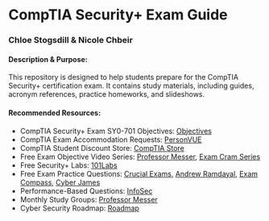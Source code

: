 # CompTIA Security+ Exam Guide
### Chloe Stogsdill & Nicole Chbeir

#### Description & Purpose: 
This repository is designed to help students prepare for the CompTIA Security+ certification exam. It contains study materials, including guides, acronym references, practice homeworks, and slideshows.

#### Recommended Resources:
- CompTIA Security+ Exam SY0-701 Objectives: [Objectives](https://certblaster.com/wp-content/uploads/2023/11/CompTIA-Security-SY0-701-Exam-Objectives-1.pdf)
- CompTIA Exam Accommodation Requests: [PersonVUE](https://vue.onhgcloud.com/asp/HgPortal.asp)
- CompTIA Student Discount Store: [CompTIA Store](https://academic-store.comptia.org/)
- Free Exam Objective Video Series: [Professor Messer](https://www.youtube.com/watch?v=KiEptGbnEBc&list=PLG49S3nxzAnl4QDVqK-hOnoqcSKEIDDuv&index=1), [Exam Cram Series](https://www.youtube.com/watch?v=SmzTNZwJnIw&list=PL7XJSuT7Dq_UDJgYoQGIW9viwM5hc4C7n&index=2)
- Free Security+ Labs: [101Labs](https://www.101labs.net/comptia-security/)
- Free Exam Practice Questions: [Crucial Exams](https://crucialexams.com/study/questions/sy0-701/reconstructing-documents-transferred-over-ssl-tls-encrypted-sessions-is/10643), [Andrew Ramdayal](https://www.youtube.com/watch?v=yPqSLJG8Rt0), [Exam Compass](https://www.examcompass.com/comptia-security-plus-practice-test-1-exam-sy0-701), [Cyber James](https://www.youtube.com/watch?v=8zPYsJbiZH4)
- Performance-Based Questions: [InfoSec](http://www.infosecinstitute.com/SecurityPlus)
- Monthly Study Groups: [Professor Messer](https://www.youtube.com/watch?v=G_j1LaXAdLQ)
- Cyber Security Roadmap: [Roadmap](https://roadmap.sh/cyber-security)
